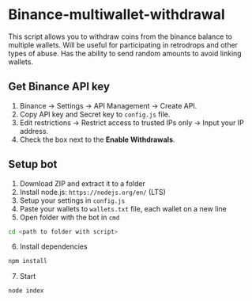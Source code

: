 # Binance-multiwallet-withdrawal
This script allows you to withdraw coins from the binance balance to multiple wallets. Will be useful for participating in retrodrops and other types of abuse. Has the ability to send random amounts to avoid linking wallets.

## Get Binance API key

1) Binance -> Settings -> API Management -> Create API.
2) Copy API key and Secret key to `config.js` file.
3) Edit restrictions -> Restrict access to trusted IPs only -> Input your IP address.
4) Сheck the box next to the <b>Enable Withdrawals</b>.

## Setup bot

1) Download ZIP and extract it to a folder
2) Install node.js: `https://nodejs.org/en/` (LTS)
3) Setup your settings in `config.js`
4) Paste your wallets to `wallets.txt` file, each wallet on a new line
5) Open folder with the bot in `cmd`
```bash
cd <path to folder with script>
```
6) Install dependencies
```bash
npm install
```
7) Start
```bash
node index
```
